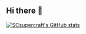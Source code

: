 ## Hi there 👋

[![SCsupercraft's GitHub stats](https://github-readme-stats.vercel.app/api?username=scsupercraft)](https://github.com/anuraghazra/github-readme-stats)

<!--
Woah, a secret message!
-->
